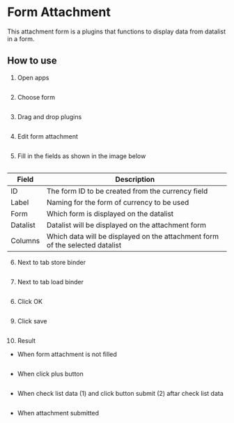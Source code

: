 # Form Attachment

This attachment form is a plugins that functions to display data from datalist in a form.

## How to use

1. Open apps

<img src="https://raw.githubusercontent.com/kinnara-digital-studio/kecak-workflow/master/docs/assets/formAttach_openApps.png" alt="" />


2. Choose form

<img src="https://raw.githubusercontent.com/kinnara-digital-studio/kecak-workflow/master/docs/assets/formAttach_chooseForm.png" alt="" />

3. Drag and drop plugins

<img src="https://raw.githubusercontent.com/kinnara-digital-studio/kecak-workflow/master/docs/assets/formAttach_dragDrop.png" alt="" />


4. Edit form attachment

<img src="https://raw.githubusercontent.com/kinnara-digital-studio/kecak-workflow/master/docs/assets/fag_edit.png" alt="" />


5. Fill in the fields as shown in the image below

<img src="https://raw.githubusercontent.com/kinnara-digital-studio/kecak-workflow/master/docs/assets/fag_editForm.png" alt="" />

| Field | Description |
|-------|-------------|
|ID| The form ID to be created from the currency field |
|Label| Naming for the form of currency to be used |
|Form| Which form is displayed on the datalist |
|Datalist| Datalist will be displayed on the attachment form |
|Columns| Which data will be displayed on the attachment form of the selected datalist |

6. Next to tab store binder

<img src="https://raw.githubusercontent.com/kinnara-digital-studio/kecak-workflow/master/docs/assets/fag_editStoreBinder.png" alt="" />


7. Next to tab load binder

<img src="https://raw.githubusercontent.com/kinnara-digital-studio/kecak-workflow/master/docs/assets/fag_editLoadBinder.png" alt="" />


6. Click OK

<img src="https://raw.githubusercontent.com/kinnara-digital-studio/kecak-workflow/master/docs/assets/fag_ok.png" alt="" />


9. Click save

<img src="https://raw.githubusercontent.com/kinnara-digital-studio/kecak-workflow/master/docs/assets/fag_save.png" alt="" />


10. Result

- When form attachment is not filled

<img src="https://raw.githubusercontent.com/kinnara-digital-studio/kecak-workflow/master/docs/assets/fag_result.png" alt="" />


- When click plus button

<img src="https://raw.githubusercontent.com/kinnara-digital-studio/kecak-workflow/master/docs/assets/fag_result2.png" alt="" />


- When check list data (1) and click button submit (2) aftar check list data

<img src="https://raw.githubusercontent.com/kinnara-digital-studio/kecak-workflow/master/docs/assets/fag_result3.png" alt="" />


- When attachment submitted

<img src="https://raw.githubusercontent.com/kinnara-digital-studio/kecak-workflow/master/docs/assets/fag_result5.png" alt="" />
